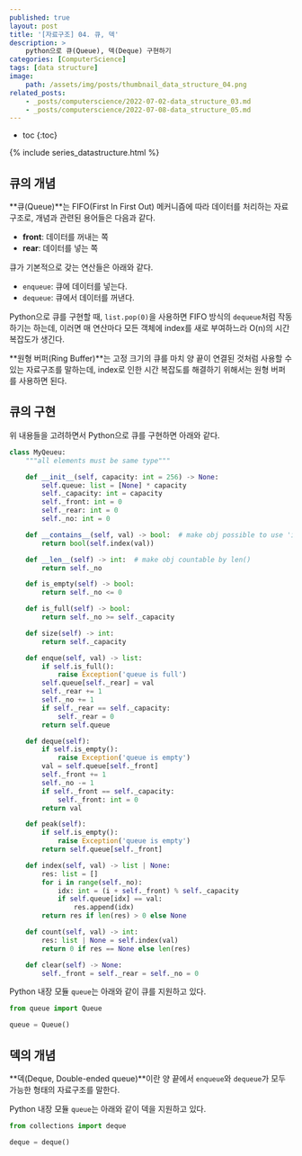 ```yaml
---
published: true
layout: post
title: '[자료구조] 04. 큐, 덱'
description: >
    python으로 큐(Queue), 덱(Deque) 구현하기
categories: [ComputerScience]
tags: [data structure]
image:
    path: /assets/img/posts/thumbnail_data_structure_04.png
related_posts:
    - _posts/computerscience/2022-07-02-data_structure_03.md
    - _posts/computerscience/2022-07-08-data_structure_05.md
---
```

* toc
{:toc}

{% include series_datastructure.html %}

## 큐의 개념

**큐(Queue)**는 FIFO(First In First Out) 메커니즘에 따라 데이터를 처리하는 자료구조로, 개념과 관련된 용어들은 다음과 같다.  

- **front**: 데이터를 꺼내는 쪽
- **rear**: 데이터를 넣는 쪽

큐가 기본적으로 갖는 연산들은 아래와 같다.  

- `enqueue`: 큐에 데이터를 넣는다.
- `dequeue`: 큐에서 데이터를 꺼낸다.

Python으로 큐를 구현할 때, `list.pop(0)`을 사용하면 FIFO 방식의 `dequeue`처럼 작동하기는 하는데, 이러면 매 연산마다 모든 객체에 index를 새로 부여하느라 O(n)의 시간 복잡도가 생긴다.  

**원형 버퍼(Ring Buffer)**는 고정 크기의 큐를 마치 양 끝이 연결된 것처럼 사용할 수 있는 자료구조를 말하는데, index로 인한 시간 복잡도를 해결하기 위해서는 원형 버퍼를 사용하면 된다.  

## 큐의 구현

위 내용들을 고려하면서 Python으로 큐를 구현하면 아래와 같다.  

```python
class MyQeueu:
    """all elements must be same type"""

    def __init__(self, capacity: int = 256) -> None:
        self.queue: list = [None] * capacity
        self._capacity: int = capacity
        self._front: int = 0
        self._rear: int = 0
        self._no: int = 0

    def __contains__(self, val) -> bool:  # make obj possible to use 'in' operator
        return bool(self.index(val))

    def __len__(self) -> int:  # make obj countable by len()
        return self._no

    def is_empty(self) -> bool:
        return self._no <= 0

    def is_full(self) -> bool:
        return self._no >= self._capacity

    def size(self) -> int:
        return self._capacity

    def enque(self, val) -> list:
        if self.is_full():
            raise Exception('queue is full')
        self.queue[self._rear] = val
        self._rear += 1
        self._no += 1
        if self._rear == self._capacity:
            self._rear = 0
        return self.queue

    def deque(self):
        if self.is_empty():
            raise Exception('queue is empty')
        val = self.queue[self._front]
        self._front += 1
        self._no -= 1
        if self._front == self._capacity:
            self._front: int = 0
        return val

    def peak(self):
        if self.is_empty():
            raise Exception('queue is empty')
        return self.queue[self._front]

    def index(self, val) -> list | None:
        res: list = []
        for i in range(self._no):
            idx: int = (i + self._front) % self._capacity
            if self.queue[idx] == val:
                res.append(idx)
        return res if len(res) > 0 else None

    def count(self, val) -> int:
        res: list | None = self.index(val)
        return 0 if res == None else len(res)

    def clear(self) -> None:
        self._front = self._rear = self._no = 0
```

Python 내장 모듈 `queue`는 아래와 같이 큐를 지원하고 있다.

```python
from queue import Queue

queue = Queue()
```

## 덱의 개념

**덱(Deque, Double-ended queue)**이란 양 끝에서 `enqueue`와 `dequeue`가 모두 가능한 형태의 자료구조를 말한다.  

Python 내장 모듈 `queue`는 아래와 같이 덱을 지원하고 있다.

```python
from collections import deque

deque = deque()
```